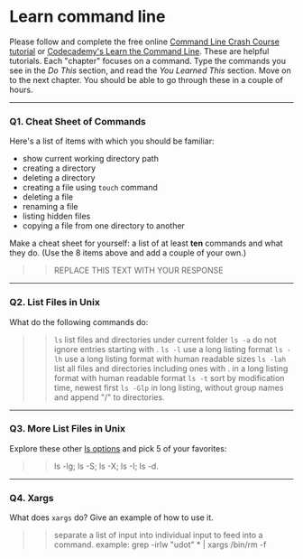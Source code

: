 # Learn command line

Please follow and complete the free online [Command Line Crash Course
tutorial](https://web.archive.org/web/20160708171659/http://cli.learncodethehardway.org/book/) or [Codecademy's Learn the Command Line](https://www.codecademy.com/learn/learn-the-command-line). These are helpful tutorials. Each "chapter" focuses on a command. Type the commands you see in the _Do This_ section, and read the _You Learned This_ section. Move on to the next chapter. You should be able to go through these in a couple of hours.

---

### Q1.  Cheat Sheet of Commands  

Here's a list of items with which you should be familiar:  
* show current working directory path
* creating a directory
* deleting a directory
* creating a file using `touch` command
* deleting a file
* renaming a file
* listing hidden files
* copying a file from one directory to another

Make a cheat sheet for yourself: a list of at least **ten** commands and what they do.  (Use the 8 items above and add a couple of your own.)  

> > REPLACE THIS TEXT WITH YOUR RESPONSE

---

### Q2.  List Files in Unix   

What do the following commands do:  
> > `ls`  list files and directories under current folder
> > `ls -a`  do not ignore entries starting with .
> > `ls -l`  use a long listing format
> > `ls -lh`  use a long listing format with human readable sizes
> > `ls -lah`  list all files and directories including ones with . in a long listing format with human readable format
> > `ls -t`  sort by modification time, newest first
> > `ls -Glp`  in long listing, without group names and append "/" to directories.


---

### Q3.  More List Files in Unix  

Explore these other [ls options](http://www.techonthenet.com/unix/basic/ls.php) and pick 5 of your favorites:

> > ls -lg; ls -S; ls -X; ls -I; ls -d.


---

### Q4.  Xargs   

What does `xargs` do? Give an example of how to use it.

> > separate a list of input into individual input to feed into a command.
> > example: grep -irlw "udot" * | xargs /bin/rm -f


 

